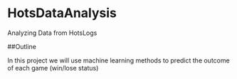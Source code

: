 # HotsDataAnalysis
Analyzing Data from HotsLogs

##Outline

In this project we will use machine learning methods to predict the outcome of each game (win/lose status)

